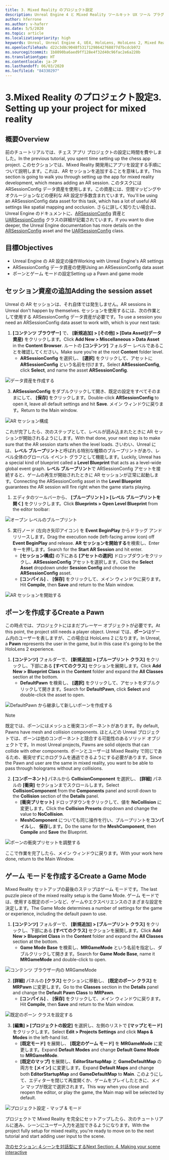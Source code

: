 ```yaml
---
title: 3. Mixed Reality のプロジェクト設定
description: Unreal Engine 4 と Mixed Reality ツールキット UX ツール プラグインを使用して簡単なチェス アプリを構築するためのチュートリアル シリーズのパート 6 の 3
author: hferrone
ms.author: v-haferr
ms.date: 5/5/2020
ms.topic: article
ms.localizationpriority: high
keywords: Unreal, Unreal Engine 4, UE4, HoloLens, HoloLens 2, Mixed Reality, チュートリアル, 入門, mrtk, uxt, UX ツール, ドキュメント
ms.openlocfilehash: d22c3d8c9048f53171298642768877d7bcdcb972
ms.sourcegitcommit: 1b8090ba6aed9ff128e4f32d40c96fac2e6a220b
ms.translationtype: HT
ms.contentlocale: ja-JP
ms.lasthandoff: 06/03/2020
ms.locfileid: "84330297"
---
```

# <a name="3-setting-up-your-project-for-mixed-reality"></a><span data-ttu-id="212d6-104">3.Mixed Reality のプロジェクト設定</span><span class="sxs-lookup"><span data-stu-id="212d6-104">3. Setting up your project for mixed reality</span></span>

## <a name="overview"></a><span data-ttu-id="212d6-105">概要</span><span class="sxs-lookup"><span data-stu-id="212d6-105">Overview</span></span>

<span data-ttu-id="212d6-106">前のチュートリアルでは、チェス アプリ プロジェクトの設定に時間を費やしました。</span><span class="sxs-lookup"><span data-stu-id="212d6-106">In the previous tutorial, you spent time setting up the chess app project.</span></span> <span data-ttu-id="212d6-107">このセクションでは、Mixed Reality 開発用にアプリを設定する手順について説明します。これは、AR セッションを追加することを意味します。</span><span class="sxs-lookup"><span data-stu-id="212d6-107">This section is going to walk you through setting up the app for mixed reality development, which means adding an AR session.</span></span> <span data-ttu-id="212d6-108">このタスクには ARSessionConfig データ資産を使用します。この資産には、空間マッピングやオクルージョンなどの便利な AR 設定が多数含まれています。</span><span class="sxs-lookup"><span data-stu-id="212d6-108">You'll be using an ARSessionConfig data asset for this task, which has a lot of useful AR settings like spatial mapping and occlusion.</span></span> <span data-ttu-id="212d6-109">さらに詳しく知りたい場合は、Unreal Engine のドキュメントに、[ARSessionConfig](https://docs.unrealengine.com/en-US/PythonAPI/class/ARSessionConfig.html) 資産と [UARSessionConfig](https://docs.unrealengine.com/en-US/API/Runtime/AugmentedReality/UARSessionConfig/index.html) クラスの詳細が記載されています。</span><span class="sxs-lookup"><span data-stu-id="212d6-109">If you want to dive deeper, the Unreal Engine documentation has more details on the [ARSessionConfig](https://docs.unrealengine.com/en-US/PythonAPI/class/ARSessionConfig.html) asset and the [UARSessionConfig](https://docs.unrealengine.com/en-US/API/Runtime/AugmentedReality/UARSessionConfig/index.html) class.</span></span>

## <a name="objectives"></a><span data-ttu-id="212d6-110">目標</span><span class="sxs-lookup"><span data-stu-id="212d6-110">Objectives</span></span>
* <span data-ttu-id="212d6-111">Unreal Engine の AR 設定の操作</span><span class="sxs-lookup"><span data-stu-id="212d6-111">Working with Unreal Engine's AR settings</span></span> 
* <span data-ttu-id="212d6-112">ARSessionConfig データ資産の使用</span><span class="sxs-lookup"><span data-stu-id="212d6-112">Using an ARSessionConfig data asset</span></span>
* <span data-ttu-id="212d6-113">ポーンとゲーム モードの設定</span><span class="sxs-lookup"><span data-stu-id="212d6-113">Setting up a Pawn and game mode</span></span>

## <a name="adding-the-session-asset"></a><span data-ttu-id="212d6-114">セッション資産の追加</span><span class="sxs-lookup"><span data-stu-id="212d6-114">Adding the session asset</span></span>
<span data-ttu-id="212d6-115">Unreal の AR セッションは、それ自体では発生しません。</span><span class="sxs-lookup"><span data-stu-id="212d6-115">AR sessions in Unreal don't happen by themselves.</span></span> <span data-ttu-id="212d6-116">セッションを使用するには、次の作業として使用する ARSessionConfig データ資産が必要です。</span><span class="sxs-lookup"><span data-stu-id="212d6-116">To use a session you need an ARSessionConfig data asset to work with, which is your next task:</span></span>

1. <span data-ttu-id="212d6-117">**[コンテンツ ブラウザー]** で、 **[新規追加] > [その他] > [Data Asset]\(データ資産\)** をクリックします。</span><span class="sxs-lookup"><span data-stu-id="212d6-117">Click **Add New > Miscellaneous > Data Asset** in the **Content Browser**.</span></span> <span data-ttu-id="212d6-118">ルートの **[コンテンツ]** フォルダー レベルであることを確認してください。</span><span class="sxs-lookup"><span data-stu-id="212d6-118">Make sure you're at the root **Content** folder level.</span></span> 
    * <span data-ttu-id="212d6-119">**ARSessionConfig** を選択し、 **[選択]** をクリックして、アセットに **ARSessionConfig** という名前を付けます。</span><span class="sxs-lookup"><span data-stu-id="212d6-119">Select **ARSessionConfig**, click **Select**, and name the asset **ARSessionConfig**.</span></span>

![データ資産を作成する](images/unreal-uxt/3-createasset.PNG)

3. <span data-ttu-id="212d6-121">**ARSessionConfig** をダブルクリックして開き、既定の設定をすべてそのままにして、 **[保存]** をクリックします。</span><span class="sxs-lookup"><span data-stu-id="212d6-121">Double-click **ARSessionConfig** to open it, leave all default settings and hit **Save**.</span></span> <span data-ttu-id="212d6-122">メイン ウィンドウに戻ります。</span><span class="sxs-lookup"><span data-stu-id="212d6-122">Return to the Main window.</span></span> 

![AR セッション構成](images/unreal-uxt/3-arsessionconfig.PNG)

<span data-ttu-id="212d6-124">これが完了したら、次のステップとして、レベルが読み込まれたときに AR セッションが開始されるようにします。</span><span class="sxs-lookup"><span data-stu-id="212d6-124">With that done, your next step is to make sure that the AR session starts when the level loads.</span></span> <span data-ttu-id="212d6-125">さいわい、Unreal には、**レベル ブループリント**と呼ばれる特別な種類のブループリントがあり、レベル全体のグローバル イベント グラフとして機能します。</span><span class="sxs-lookup"><span data-stu-id="212d6-125">Luckily, Unreal has a special kind of blueprint called a **Level Blueprint** that acts as a level-wide global event graph.</span></span> <span data-ttu-id="212d6-126">**レベル ブループリント**で ARSessionConfig アセットを接続すると、ゲームの再生が開始されたときに AR セッションが正常に起動します。</span><span class="sxs-lookup"><span data-stu-id="212d6-126">Connecting the ARSessionConfig asset in the **Level Blueprint** guarantees the AR session will fire right when the game starts playing.</span></span>

1. <span data-ttu-id="212d6-127">エディタのツールバーから、 **[ブループリント] > [レベル ブループリントを開く]** をクリックします。</span><span class="sxs-lookup"><span data-stu-id="212d6-127">Click **Blueprints > Open Level Blueprint** from the editor toolbar:</span></span> 

![オープン レベルのブループリント](images/unreal-uxt/3-level-blueprint.PNG)

5. <span data-ttu-id="212d6-129">実行ノード (左向き矢印アイコン) を **Event BeginPlay** からドラッグ アンド リリースします。</span><span class="sxs-lookup"><span data-stu-id="212d6-129">Drag the execution node (left-facing arrow icon) off **Event BeginPlay** and release.</span></span> <span data-ttu-id="212d6-130">**AR セッションを開始する**を検索し、Enter キーを押します。</span><span class="sxs-lookup"><span data-stu-id="212d6-130">Search for the **Start AR Session** and hit enter.</span></span>  
    * <span data-ttu-id="212d6-131">**[セッション構成]** の下にある **[アセットの選択]** ドロップダウンをクリックし、**ARSessionConfig** アセットを選択します。</span><span class="sxs-lookup"><span data-stu-id="212d6-131">Click the **Select Asset** dropdown under **Session Config** and choose the **ARSessionConfig** asset.</span></span> 
    * <span data-ttu-id="212d6-132">**[コンパイル]** 、 **[保存]** をクリックして、メイン ウィンドウに戻ります。</span><span class="sxs-lookup"><span data-stu-id="212d6-132">Hit **Compile**, then **Save** and return to the Main window.</span></span>

![AR セッションを開始する](images/unreal-uxt/3-start-ar-session.PNG)

## <a name="create-a-pawn"></a><span data-ttu-id="212d6-134">ポーンを作成する</span><span class="sxs-lookup"><span data-stu-id="212d6-134">Create a Pawn</span></span>
<span data-ttu-id="212d6-135">この時点では、プロジェクトにはまだプレーヤー オブジェクトが必要です。</span><span class="sxs-lookup"><span data-stu-id="212d6-135">At this point, the project still needs a player object.</span></span> <span data-ttu-id="212d6-136">Unreal では、**ポーン**はゲーム内のユーザーを表しますが、この場合は HoloLens 2 になります。</span><span class="sxs-lookup"><span data-stu-id="212d6-136">In Unreal, a **Pawn** represents the user in the game, but in this case it's going to be the HoloLens 2 experience.</span></span>

1. <span data-ttu-id="212d6-137">**[コンテンツ]** フォルダーで、 **[新規追加] > [ブループリント クラス]** をクリックし、下部にある **[すべてのクラス]** セクションを展開します。</span><span class="sxs-lookup"><span data-stu-id="212d6-137">Click **Add New > Blueprint Class** in the **Content** folder and expand the **All Classes** section at the bottom.</span></span> 
    * <span data-ttu-id="212d6-138">**DefaultPawn** を検索し、 **[選択]** をクリックして、アセットをダブルクリックして開きます。</span><span class="sxs-lookup"><span data-stu-id="212d6-138">Search for **DefaultPawn**, click **Select** and double-click the asset to open.</span></span> 

![DefaultPawn から継承して新しいポーンを作成する](images/unreal-uxt/3-defaultpawn.PNG)

> [!NOTE]
> <span data-ttu-id="212d6-140">既定では、ポーンにはメッシュと衝突コンポーネントがあります。</span><span class="sxs-lookup"><span data-stu-id="212d6-140">By default, Pawns have mesh and collision components.</span></span> <span data-ttu-id="212d6-141">ほとんどの Unreal プロジェクトでは、ポーンは他のコンポーネントと競合する可能性のあるソリッド オブジェクトです。</span><span class="sxs-lookup"><span data-stu-id="212d6-141">In most Unreal projects, Pawns are solid objects that can collide with other components.</span></span> <span data-ttu-id="212d6-142">ポーンとユーザーは Mixed Reality で同じであるため、衝突せずにホログラムを通過できるようにする必要があります。</span><span class="sxs-lookup"><span data-stu-id="212d6-142">Since the Pawn and user are the same in mixed reality, you want to be able to pass through holograms without any collisions.</span></span> 

2. <span data-ttu-id="212d6-143">**[コンポーネント]** パネルから **CollisionComponent** を選択し、 **[詳細]** パネルの **[衝突]** セクションまでスクロールします。</span><span class="sxs-lookup"><span data-stu-id="212d6-143">Select **CollisionComponent** from the **Components** panel and scroll down to the **Collision** section of the **Details** panel.</span></span> 
    * <span data-ttu-id="212d6-144">**[衝突プリセット]** ドロップダウンをクリックして、値を **NoCollision** に変更します。</span><span class="sxs-lookup"><span data-stu-id="212d6-144">Click the **Collision Presets** dropdown and change the value to **NoCollision**.</span></span> 
    * <span data-ttu-id="212d6-145">**MeshComponent** についても同じ操作を行い、ブループリントを**コンパイル**し、 **保存**します。</span><span class="sxs-lookup"><span data-stu-id="212d6-145">Do the same for the **MeshComponent**, then **Compile** and **Save** the Blueprint.</span></span> 

![ポーンの衝突プリセットを調整する](images/unreal-uxt/3-nocollision.PNG)

<span data-ttu-id="212d6-147">ここで作業を完了したら、メイン ウィンドウに戻ります。</span><span class="sxs-lookup"><span data-stu-id="212d6-147">With your work here done, return to the Main Window.</span></span>

## <a name="create-a-game-mode"></a><span data-ttu-id="212d6-148">ゲーム モードを作成する</span><span class="sxs-lookup"><span data-stu-id="212d6-148">Create a Game Mode</span></span>
<span data-ttu-id="212d6-149">Mixed Reality セットアップの最後のステップはゲーム モードです。</span><span class="sxs-lookup"><span data-stu-id="212d6-149">The last puzzle piece of the mixed reality setup is the Game Mode.</span></span> <span data-ttu-id="212d6-150">ゲーム モードでは、使用する既定のポーンなど、ゲームやエクスペリエンスのさまざまな設定を決定します。</span><span class="sxs-lookup"><span data-stu-id="212d6-150">The Game Mode determines a number of settings for the game or experience, including the default pawn to use.</span></span>

1.  <span data-ttu-id="212d6-151">**[コンテンツ]** フォルダーで、 **[新規追加] > [ブループリント クラス]** をクリックし、下部にある **[すべてのクラス]** セクションを展開します。</span><span class="sxs-lookup"><span data-stu-id="212d6-151">Click **Add New > Blueprint Class** in the **Content** folder and expand the **All Classes** section at the bottom.</span></span> 
    * <span data-ttu-id="212d6-152">**Game Mode Base** を検索し、**MRGameMode** という名前を指定し、ダブルクリックして開きます。</span><span class="sxs-lookup"><span data-stu-id="212d6-152">Search for **Game Mode Base**, name it **MRGameMode** and double-click to open.</span></span> 

![コンテンツ ブラウザー内の MRGameMode](images/unreal-uxt/3-gamemode.PNG)

2.  <span data-ttu-id="212d6-154">**[詳細]** パネルの **[クラス]** セクションに移動し、 **[既定のポーン クラス]** を **MRPawn** に変更します。</span><span class="sxs-lookup"><span data-stu-id="212d6-154">Go to the **Classes** section in the **Details** panel and change the **Default Pawn Class** to **MRPawn**.</span></span> 
    * <span data-ttu-id="212d6-155">**[コンパイル]** 、 **[保存]** をクリックして、メイン ウィンドウに戻ります。</span><span class="sxs-lookup"><span data-stu-id="212d6-155">Hit **Compile**, then **Save** and return to the Main window.</span></span> 

![既定のポーン クラスを設定する](images/unreal-uxt/3-setpawn.PNG)

3.  <span data-ttu-id="212d6-157">**[編集] > [プロジェクトの設定]** を選択し、左側のリストで **[マップとモード]** をクリックします。</span><span class="sxs-lookup"><span data-stu-id="212d6-157">Select **Edit > Projects Settings** and click **Maps & Modes** in the left-hand list.</span></span> 
    * <span data-ttu-id="212d6-158">**[既定モード]** を展開し、 **[既定のゲーム モード]** を **MRGameMode** に変更します。</span><span class="sxs-lookup"><span data-stu-id="212d6-158">Expand **Default Modes** and change **Default Game Mode** to **MRGameMode**.</span></span> 
    * <span data-ttu-id="212d6-159">**[既定のマップ]** を展開し、**EditorStartupMap** と **GameDefaultMap** の両方を **[メイン]** に変更します。</span><span class="sxs-lookup"><span data-stu-id="212d6-159">Expand **Default Maps** and change both **EditorStartupMap** and **GameDefaultMap** to **Main**.</span></span> <span data-ttu-id="212d6-160">このようにして、エディターを閉じて再度開くか、ゲームをプレイしたときに、メイン マップが既定で選択されます。</span><span class="sxs-lookup"><span data-stu-id="212d6-160">This way when you close and reopen the editor, or play the game, the Main map will be selected by default.</span></span>

![プロジェクト設定 - マップ & モード](images/unreal-uxt/3-mapsandmodes.PNG)

<span data-ttu-id="212d6-162">プロジェクトで Mixed Reality を完全にセットアップしたら、次のチュートリアルに進み、シーンにユーザー入力を追加できるようになります。</span><span class="sxs-lookup"><span data-stu-id="212d6-162">With the project fully setup for mixed reality, you're ready to move on to the next tutorial and start adding user input to the scene.</span></span> 

[<span data-ttu-id="212d6-163">次のセクション: 4.シーンを対話型にする</span><span class="sxs-lookup"><span data-stu-id="212d6-163">Next Section: 4. Making your scene interactive</span></span>](unreal-uxt-ch4.md)